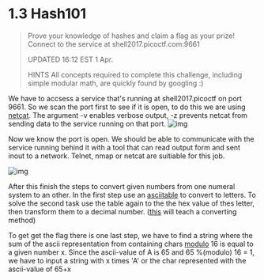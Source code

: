 # 1.3 Hash101

>Prove your knowledge of hashes and claim a flag as your prize! Connect to the service at shell2017.picoctf.com:9661
>
>UPDATED 16:12 EST 1 Apr.
>
> HINTS
>All concepts required to complete this challenge, including simple modular math, are quickly found by googling :)

We have to accsess a service that's running at shell2017.picoctf on port 9661.
So we scan the port first to see if it is open, to do this we are using [netcat](https://man.openbsd.org/nc.1).
The argument -v enables verbose output, -z prevents netcat from sending data to the service running on that port. 
![img](https://image.prntscr.com/image/Ntrddz5GQvWhXXPwOWIH5w.png)

Now we know the port is open. We should be able to communicate with the service running behind it with a tool that can read output form and sent inout to a network.
Telnet, nmap or netcat are suitiable for this job.

![img](https://image.prntscr.com/image/yz4Nb1NJQfmbzCj1vytr7A.png)

After this finish the steps to convert given numbers from one numeral system to an other.
In the first step use an [asciitable](https://upload.wikimedia.org/wikipedia/commons/d/dd/ASCII-Table.svg) to convert to letters.
To solve the second task use the table again to the the hex value of thes letter, then transform them to a decimal number. ([this](https://www.permadi.com/tutorial/numHexToDec/) will teach a converting method)

To get get the flag there is one last step, we have to find a string where the sum of the ascii representation from containing chars [modulo](https://www.khanacademy.org/computing/computer-science/cryptography/modarithmetic/a/what-is-modular-arithmetic) 16 is equal to a given number x.
Since the ascii-value of A is 65 and 65 %(modulo) 16 = 1, we have to input a string with x times 'A' or the char represented with the ascii-value of 65+x









